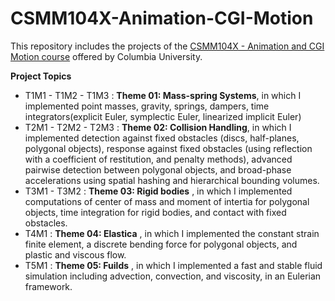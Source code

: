 # CSMM104X-Animation-CGI-Motion
This repository includes the projects of the [CSMM104X - Animation and CGI Motion course](https://www.edx.org/course/animation-and-cgi-motion-2) offered by Columbia University.

**Project Topics**
- T1M1 - T1M2 - T1M3 : **Theme 01: Mass-spring Systems**, in which I implemented point masses, gravity, springs, dampers, time integrators(explicit Euler, symplectic Euler, linearized implicit Euler) 
- T2M1 - T2M2 - T2M3 : **Theme 02: Collision Handling**, in which I implemented detection against fixed obstacles (discs, half-planes, polygonal objects), response against fixed obstacles (using reflection with a coefficient of restitution, and penalty methods), advanced pairwise detection between polygonal objects, and broad-phase accelerations using spatial hashing and hierarchical bounding volumes.
- T3M1 - T3M2 : **Theme 03: Rigid bodies** , in which I implemented computations of center of mass and moment of intertia for polygonal objects, time integration for rigid bodies, and contact with fixed obstacles. 
- T4M1 : **Theme 04: Elastica** , in which I implemented  the constant strain finite element, a discrete bending force for polygonal objects, and plastic and viscous flow.
- T5M1 : **Theme 05: Fuilds** , in which I implemented a fast and stable fluid simulation including advection, convection, and viscosity, in an Eulerian framework.
